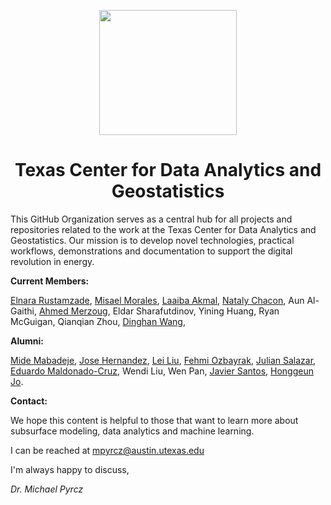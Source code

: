<p align="center">
    <img src="https://github.com/GeostatsGuy/GeostatsPy/blob/master/TCG_color_logo.png" width="220" height="200" />
</p>

<h1 align="center"> Texas Center for Data Analytics and Geostatistics </h1>


This GitHub Organization serves as a central hub for all projects and repositories related to the work at the Texas Center for Data Analytics and Geostatistics. Our mission is to develop novel technologies, practical workflows, demonstrations and documentation to support the digital revolution in energy.




**Current Members:**

[Elnara Rustamzade](https://github.com/ElnaraRustamzade), 
[Misael Morales](https://github.com/misaelmmorales), 
[Laaiba Akmal](https://github.com/laaibaakmal), 
[Nataly Chacon](https://github.com/chaconnb), 
Aun Al-Gaithi, 
[Ahmed Merzoug](https://github.com/AhmedMerz),
Eldar Sharafutdinov,
Yining Huang,
Ryan McGuigan,
Qianqian Zhou,
[Dinghan Wang](https://github.com/dinghanwang),

**Alumni:**

[Mide Mabadeje](https://github.com/Mide478), 
[Jose Hernandez](https://github.com/JoseLuisHerme), 
[Lei Liu](https://github.com/LeiLiu-cloud), 
[Fehmi Ozbayrak](https://github.com/fozba), 
[Julian Salazar](https://github.com/julianslz), 
[Eduardo Maldonado-Cruz](https://github.com/emaldonadocruz), 
Wendi Liu, 
Wen Pan, 
[Javier Santos](https://github.com/je-santos), 
[Honggeun Jo](https://github.com/geomodeller).



**Contact:**

We hope this content is helpful to those that want to learn more about subsurface modeling, data analytics and machine learning.

I can be reached at mpyrcz@austin.utexas.edu

I'm always happy to discuss,

*Dr. Michael Pyrcz*




<!--- 
Comments
--->
